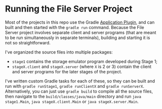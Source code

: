 # Running the File Server Project

Most of the projects in this repo use the Gradle [Application Plugin](https://docs.gradle.org/current/userguide/application_plugin.html), and can built and then started with the `gradle run` command. Because the File Server project involves separate client and server programs (that are meant to be run simultaneously in separate terminals), building and starting it is not so straightforward. 

I've organized the source files into multiple packages:

- `stage1` contains the storage emulator program developed during Stage 1;
- `stageX.client` and `stageX.server` (where `X` is 2 or 3) contain the client and server programs for the later stages of the project.

I've written custom Gradle tasks for each of these, so they can be built and run with `gradle runStage1`, `gradle runClientX` and `gradle runServerX`. Alternatively, you can just use `gradle build` to compile all the source files, then navigate to the `build/classes/java/main` directory and run `java stage1.Main`, `java stageX.client.Main` or `java stageX.server.Main`.
